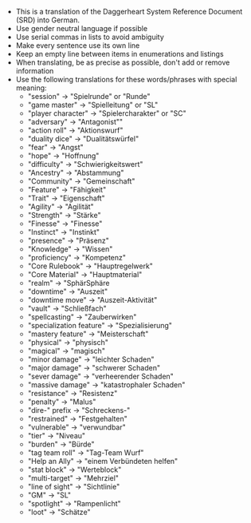 - This is a translation of the Daggerheart System Reference Document (SRD) into German.
- Use gender neutral language if possible
- Use serial commas in lists to avoid ambiguity
- Make every sentence use its own line
- Keep an empty line between items in enumerations and listings
- When translating, be as precise as possible, don't add or remove information
- Use the following translations for these words/phrases with special meaning:
    - "session" -> "Spielrunde" or "Runde"
    - "game master" -> "Spielleitung" or "SL"
    - "player character" -> "Spielercharakter" or "SC"
    - "adversary" -> "Antagonist""
    - "action roll" -> "Aktionswurf"
    - "duality dice" -> "Dualitätswürfel"
    - "fear" -> "Angst"
    - "hope" -> "Hoffnung"
    - "difficulty" -> "Schwierigkeitswert"
    - "Ancestry" -> "Abstammung"
    - "Community" -> "Gemeinschaft"
    - "Feature" -> "Fähigkeit"
    - "Trait" -> "Eigenschaft"
    - "Agility" -> "Agilität"
    - "Strength" -> "Stärke"
    - "Finesse" -> "Finesse"
    - "Instinct" -> "Instinkt"
    - "presence" -> "Präsenz"
    - "Knowledge" -> "Wissen"
    - "proficiency" -> "Kompetenz"
    - "Core Rulebook" -> "Hauptregelwerk"
    - "Core Material" -> "Hauptmaterial"
    - "realm" -> "SphärSphäre
    - "downtime" -> "Auszeit"
    - "downtime move" -> "Auszeit-Aktivität"
    - "vault" -> "Schließfach"
    - "spellcasting" -> "Zauberwirken"
    - "specialization feature" -> "Spezialisierung"
    - "mastery feature" -> "Meisterschaft"
    - "physical" -> "physisch"
    - "magical" -> "magisch"
    - "minor damage" -> "leichter Schaden"
    - "major damage" -> "schwerer Schaden"
    - "sever damage" -> "verheerender Schaden"
    - "massive damage" -> "katastrophaler Schaden"
    - "resistance" -> "Resistenz"
    - "penalty" -> "Malus"
    - "dire-" prefix -> "Schreckens-"
    - "restrained" -> "Festgehalten"
    - "vulnerable" -> "verwundbar"
    - "tier" -> "Niveau"
    - "burden" -> "Bürde"
    - "tag team roll" -> "Tag-Team Wurf"
    - "Help an Ally" -> "einem Verbündeten helfen"
    - "stat block" -> "Werteblock"
    - "multi-target" -> "Mehrziel"
    - "line of sight" -> "Sichtlinie"
    - "GM" -> "SL"
    - "spotlight" -> "Rampenlicht"
    - "loot" -> "Schätze"
